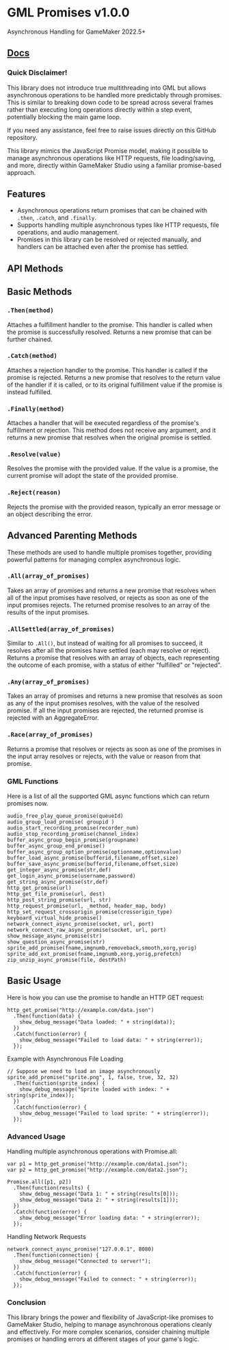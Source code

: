 # GML Promises v1.0.0
Asynchronous Handling for GameMaker 2022.5+

## [Docs](https://tinkerer-red.github.io/GML-Promise/#/1.0/)

### Quick Disclaimer!
This library does not introduce true multithreading into GML but allows asynchronous operations to be handled more predictably through promises. This is similar to breaking down code to be spread across several frames rather than executing long operations directly within a step event, potentially blocking the main game loop.

If you need any assistance, feel free to raise issues directly on this GitHub repository.

This library mimics the JavaScript Promise model, making it possible to manage asynchronous operations like HTTP requests, file loading/saving, and more, directly within GameMaker Studio using a familiar promise-based approach.

## Features
- Asynchronous operations return promises that can be chained with `.then`, `.catch`, and `.finally`.
- Supports handling multiple asynchronous types like HTTP requests, file operations, and audio management.
- Promises in this library can be resolved or rejected manually, and handlers can be attached even after the promise has settled.

## API Methods
## Basic Methods

### `.Then(method)`
Attaches a fulfillment handler to the promise. This handler is called when the promise is successfully resolved. Returns a new promise that can be further chained.

### `.Catch(method)`
Attaches a rejection handler to the promise. This handler is called if the promise is rejected. Returns a new promise that resolves to the return value of the handler if it is called, or to its original fulfillment value if the promise is instead fulfilled.

### `.Finally(method)`
Attaches a handler that will be executed regardless of the promise's fulfillment or rejection. This method does not receive any argument, and it returns a new promise that resolves when the original promise is settled.

### `.Resolve(value)`
Resolves the promise with the provided value. If the value is a promise, the current promise will adopt the state of the provided promise.

### `.Reject(reason)`
Rejects the promise with the provided reason, typically an error message or an object describing the error.

## Advanced Parenting Methods

These methods are used to handle multiple promises together, providing powerful patterns for managing complex asynchronous logic.

### `.All(array_of_promises)`
Takes an array of promises and returns a new promise that resolves when all of the input promises have resolved, or rejects as soon as one of the input promises rejects. The returned promise resolves to an array of the results of the input promises.

### `.AllSettled(array_of_promises)`
Similar to `.All()`, but instead of waiting for all promises to succeed, it resolves after all the promises have settled (each may resolve or reject). Returns a promise that resolves with an array of objects, each representing the outcome of each promise, with a status of either "fulfilled" or "rejected".

### `.Any(array_of_promises)`
Takes an array of promises and returns a new promise that resolves as soon as any of the input promises resolves, with the value of the resolved promise. If all the input promises are rejected, the returned promise is rejected with an AggregateError.

### `.Race(array_of_promises)`
Returns a promise that resolves or rejects as soon as one of the promises in the input array resolves or rejects, with the value or reason from that promise.

### GML Functions
Here is a list of all the supported GML async functions which can return promises now.
```gml
audio_free_play_queue_promise(queueId)
audio_group_load_promise( groupid )
audio_start_recording_promise(recorder_num)
audio_stop_recording_promise(channel_index)
buffer_async_group_begin_promise(groupname)
buffer_async_group_end_promise()
buffer_async_group_option_promise(optionname,optionvalue)
buffer_load_async_promise(bufferid,filename,offset,size)
buffer_save_async_promise(bufferid,filename,offset,size)
get_integer_async_promise(str,def)
get_login_async_promise(username,password)
get_string_async_promise(str,def)
http_get_promise(url)
http_get_file_promise(url, dest)
http_post_string_promise(url, str)
http_request_promise(url, _method, header_map, body)
http_set_request_crossorigin_promise(crossorigin_type)
keyboard_virtual_hide_promise()
network_connect_async_promise(socket, url, port)
network_connect_raw_async_promise(socket, url, port)
show_message_async_promise(str)
show_question_async_promise(str)
sprite_add_promise(fname,imgnumb,removeback,smooth,xorg,yorig)
sprite_add_ext_promise(fname,imgnumb,xorg,yorig,prefetch)
zip_unzip_async_promise(file, destPath)
```

## Basic Usage
Here is how you can use the promise to handle an HTTP GET request:

```gml
http_get_promise("http://example.com/data.json")
  .Then(function(data) {
    show_debug_message("Data loaded: " + string(data));
  })
  .Catch(function(error) {
    show_debug_message("Failed to load data: " + string(error));
  });
```
Example with Asynchronous File Loading
```gml
// Suppose we need to load an image asynchronously
sprite_add_promise("sprite.png", 1, false, true, 32, 32)
  .Then(function(sprite_index) {
    show_debug_message("Sprite loaded with index: " + string(sprite_index));
  })
  .Catch(function(error) {
    show_debug_message("Failed to load sprite: " + string(error));
  });
```

### Advanced Usage
Handling multiple asynchronous operations with Promise.all:
```gml
var p1 = http_get_promise("http://example.com/data1.json");
var p2 = http_get_promise("http://example.com/data2.json");

Promise.all([p1, p2])
  .Then(function(results) {
    show_debug_message("Data 1: " + string(results[0]));
    show_debug_message("Data 2: " + string(results[1]));
  })
  .Catch(function(error) {
    show_debug_message("Error loading data: " + string(error));
  });
```
Handling Network Requests
```gml
network_connect_async_promise("127.0.0.1", 8080)
  .Then(function(connection) {
    show_debug_message("Connected to server!");
  })
  .Catch(function(error) {
    show_debug_message("Failed to connect: " + string(error));
  });
```
### Conclusion
This library brings the power and flexibility of JavaScript-like promises to GameMaker Studio, helping to manage asynchronous operations cleanly and effectively. For more complex scenarios, consider chaining multiple promises or handling errors at different stages of your game's logic.
